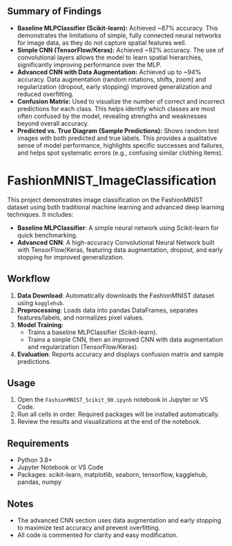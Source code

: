 ## Summary of Findings

- **Baseline MLPClassifier (Scikit-learn):** Achieved ~87% accuracy. This demonstrates the limitations of simple, fully connected neural networks for image data, as they do not capture spatial features well.
- **Simple CNN (TensorFlow/Keras):** Achieved ~92% accuracy. The use of convolutional layers allows the model to learn spatial hierarchies, significantly improving performance over the MLP.
- **Advanced CNN with Data Augmentation:** Achieved up to ~94% accuracy. Data augmentation (random rotations, shifts, zoom) and regularization (dropout, early stopping) improved generalization and reduced overfitting.
- **Confusion Matrix:** Used to visualize the number of correct and incorrect predictions for each class. This helps identify which classes are most often confused by the model, revealing strengths and weaknesses beyond overall accuracy.
- **Predicted vs. True Diagram (Sample Predictions):** Shows random test images with both predicted and true labels. This provides a qualitative sense of model performance, highlights specific successes and failures, and helps spot systematic errors (e.g., confusing similar clothing items).


# FashionMNIST_ImageClassification

This project demonstrates image classification on the FashionMNIST dataset using both traditional machine learning and advanced deep learning techniques. It includes:

- **Baseline MLPClassifier**: A simple neural network using Scikit-learn for quick benchmarking.
- **Advanced CNN**: A high-accuracy Convolutional Neural Network built with TensorFlow/Keras, featuring data augmentation, dropout, and early stopping for improved generalization.

## Workflow
1. **Data Download**: Automatically downloads the FashionMNIST dataset using `kagglehub`.
2. **Preprocessing**: Loads data into pandas DataFrames, separates features/labels, and normalizes pixel values.
3. **Model Training**:
	- Trains a baseline MLPClassifier (Scikit-learn).
	- Trains a simple CNN, then an improved CNN with data augmentation and regularization (TensorFlow/Keras).
4. **Evaluation**: Reports accuracy and displays confusion matrix and sample predictions.

## Usage
1. Open the `FashionMNIST_Scikit_90.ipynb` notebook in Jupyter or VS Code.
2. Run all cells in order. Required packages will be installed automatically.
3. Review the results and visualizations at the end of the notebook.

## Requirements
- Python 3.8+
- Jupyter Notebook or VS Code
- Packages: scikit-learn, matplotlib, seaborn, tensorflow, kagglehub, pandas, numpy

## Notes
- The advanced CNN section uses data augmentation and early stopping to maximize test accuracy and prevent overfitting.
- All code is commented for clarity and easy modification.